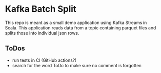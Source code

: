 # Kafka Batch Split

This repo is meant as a small demo application using Kafka Streams in Scala.
This application reads data from a topic containing parquet files and splits those into individual json rows.

## ToDos

- run tests in CI (GitHub actions?)
- search for the word ToDo to make sure no comment is forgotten